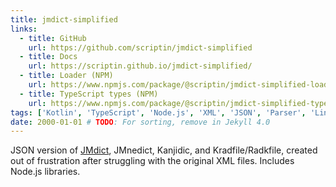 ```yaml
---
title: jmdict-simplified
links:
  - title: GitHub
    url: https://github.com/scriptin/jmdict-simplified
  - title: Docs
    url: https://scriptin.github.io/jmdict-simplified/
  - title: Loader (NPM)
    url: https://www.npmjs.com/package/@scriptin/jmdict-simplified-loader
  - title: TypeScript types (NPM)
    url: https://www.npmjs.com/package/@scriptin/jmdict-simplified-types
tags: ['Kotlin', 'TypeScript', 'Node.js', 'XML', 'JSON', 'Parser', 'Linguistics']
date: 2000-01-01 # TODO: For sorting, remove in Jekyll 4.0
---
```

JSON version of [JMdict](http://www.edrdg.org/jmdict/j_jmdict.html),
JMnedict, Kanjidic, and Kradfile/Radkfile, created out of frustration
after struggling with the original XML files. Includes Node.js libraries.
